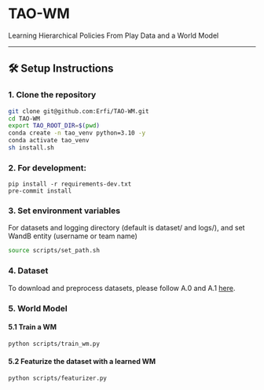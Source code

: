 # TAO-WM
Learning Hierarchical Policies From Play Data and a World Model

---

## 🛠️ Setup Instructions

### 1. Clone the repository

```bash
git clone git@github.com:Erfi/TAO-WM.git
cd TAO-WM
export TAO_ROOT_DIR=$(pwd)
conda create -n tao_venv python=3.10 -y
conda activate tao_venv
sh install.sh                
```

### 2. For development:
```
pip install -r requirements-dev.txt
pre-commit install
```

### 3. Set environment variables
For datasets and logging directory (default is dataset/ and logs/), and set WandB entity (username or team name)
```bash
source scripts/set_path.sh
```

### 4. Dataset
To download and preprocess datasets, please follow A.0 and A.1 [here](dataset/README.md#a-calvin).

### 5. World Model

#### 5.1 Train a WM
```bash
python scripts/train_wm.py
```

#### 5.2 Featurize the dataset with a learned WM
```bash
python scripts/featurizer.py
```
